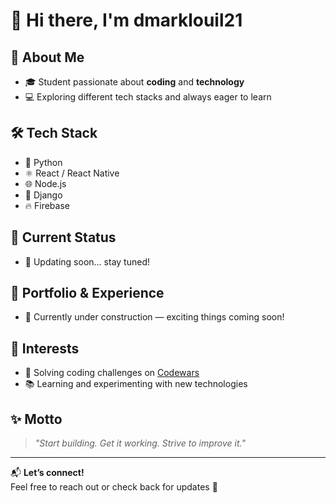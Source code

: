 # 👋 Hi there, I'm **dmarklouil21**

## 🚀 About Me
- 🎓 Student passionate about **coding** and **technology**  
- 💻 Exploring different tech stacks and always eager to learn  

## 🛠️ Tech Stack
- 🐍 Python  
- ⚛️ React / React Native  
- 🌐 Node.js  
- 🐘 Django  
- 🔥 Firebase  

## 📌 Current Status
- 🔄 Updating soon… stay tuned!

## 💼 Portfolio & Experience
- 🚧 Currently under construction — exciting things coming soon!  

## 🎯 Interests
- 🧩 Solving coding challenges on [Codewars](https://www.codewars.com/)  
- 📚 Learning and experimenting with new technologies  

## ✨ Motto
> *"Start building. Get it working. Strive to improve it."*

---

📬 **Let’s connect!**  
Feel free to reach out or check back for updates 🚀
